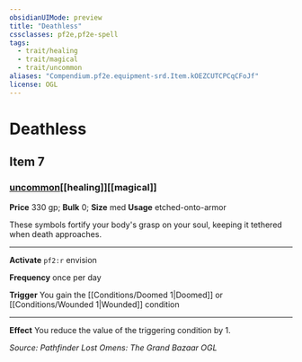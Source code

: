 ```yaml
---
obsidianUIMode: preview
title: "Deathless"
cssclasses: pf2e,pf2e-spell
tags:
  - trait/healing
  - trait/magical
  - trait/uncommon
aliases: "Compendium.pf2e.equipment-srd.Item.kOEZCUTCPCqCFoJf"
license: OGL
---
```

# Deathless
## Item 7
### [uncommon](uncommon "Uncommon Rarity Trait")[[healing]][[magical]]


**Price** 330 gp; 
**Bulk** 0; **Size** med
**Usage** etched-onto-armor

These symbols fortify your body's grasp on your soul, keeping it tethered when death approaches.

* * *

**Activate** `pf2:r` envision

**Frequency** once per day

**Trigger** You gain the [[Conditions/Doomed 1|Doomed]] or [[Conditions/Wounded 1|Wounded]] condition

* * *

**Effect** You reduce the value of the triggering condition by 1.

*Source: Pathfinder Lost Omens: The Grand Bazaar*
*OGL*